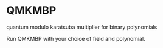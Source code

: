 # QMKMBP
quantum modulo karatsuba multiplier for binary polynomials

Run QMKMBP with your choice of field and polynomial.
